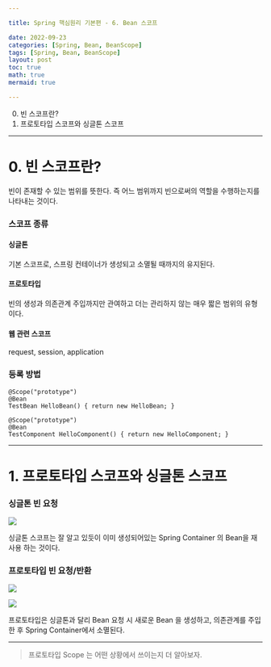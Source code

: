 ```yaml
---

title: Spring 핵심원리 기본편 - 6. Bean 스코프

date: 2022-09-23
categories: [Spring, Bean, BeanScope]
tags: [Spring, Bean, BeanScope]
layout: post
toc: true
math: true
mermaid: true

---
```


0. 빈 스코프란?
1. 프로토타입 스코프와 싱글톤 스코프

---

# 0. 빈 스코프란?

빈이 존재할 수 있는 범위를 뜻한다. 즉 어느 범위까지 빈으로써의 역할을 수행하는지를 나타내는 것이다.

### 스코프 종류

#### 싱글톤

기본 스코프로, 스프링 컨테이너가 생성되고 소멸될 때까지의 유지된다.

#### 프로토타입

빈의 생성과 의존관계 주입까지만 관여하고 더는 관리하지 않는 매우 짧은 범위의 유형이다.

#### 웹 관련 스코프

request, session, application


### 등록 방법

    @Scope("prototype")
    @Bean
    TestBean HelloBean() { return new HelloBean; }

    @Scope("prototype")
    @Bean
    TestComponent HelloComponent() { return new HelloComponent; }

---

# 1. 프로토타입 스코프와 싱글톤 스코프

### 싱글톤 빈 요청

![](https://user-images.githubusercontent.com/60564431/192430261-871031c5-9abf-4700-ba93-3b81f498e812.png)

싱글톤 스코프는 잘 알고 있듯이 이미 생성되어있는 Spring Container 의 Bean을 재사용 하는 것이다.

### 프로토타입 빈 요청/반환

![](https://user-images.githubusercontent.com/60564431/192430259-8ec503d4-5bf2-403b-95ff-04961507ccc5.png)

![](https://user-images.githubusercontent.com/60564431/192430252-a931283c-d878-489e-89f3-bd0ec732c162.png)

프로토타입은 싱글톤과 달리 Bean 요청 시 새로운 Bean 을 생성하고, 의존관계를 주입한 후 Spring Container에서 소멸된다.

---

> 프로토타입 Scope 는 어떤 상황에서 쓰이는지 더 알아보자.

